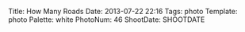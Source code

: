 Title: How Many Roads
Date: 2013-07-22 22:16
Tags: photo
Template: photo
Palette: white
PhotoNum: 46
ShootDate: SHOOTDATE
